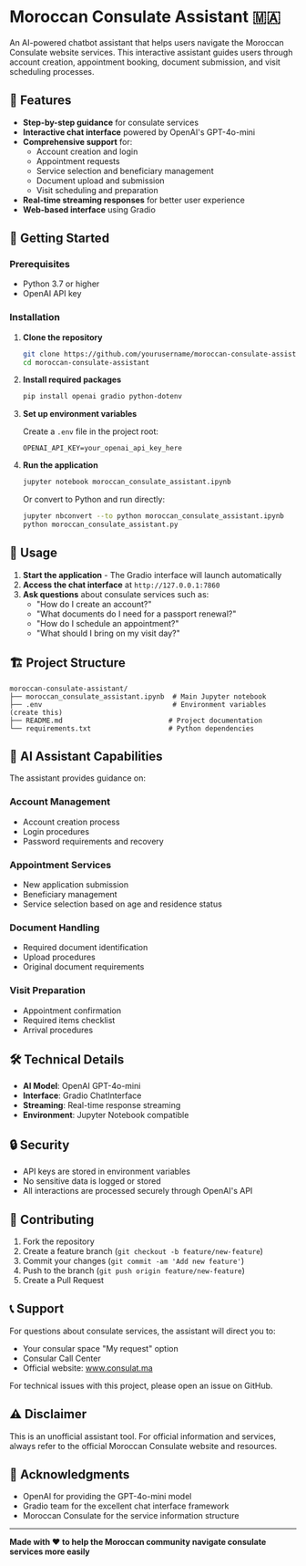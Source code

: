 # Moroccan Consulate Assistant 🇲🇦

An AI-powered chatbot assistant that helps users navigate the Moroccan Consulate website services. This interactive assistant guides users through account creation, appointment booking, document submission, and visit scheduling processes.

## 🌟 Features

- **Step-by-step guidance** for consulate services
- **Interactive chat interface** powered by OpenAI's GPT-4o-mini
- **Comprehensive support** for:
  - Account creation and login
  - Appointment requests
  - Service selection and beneficiary management
  - Document upload and submission
  - Visit scheduling and preparation
- **Real-time streaming responses** for better user experience
- **Web-based interface** using Gradio

## 🚀 Getting Started

### Prerequisites

- Python 3.7 or higher
- OpenAI API key

### Installation

1. **Clone the repository**
   ```bash
   git clone https://github.com/yourusername/moroccan-consulate-assistant.git
   cd moroccan-consulate-assistant
   ```

2. **Install required packages**
   ```bash
   pip install openai gradio python-dotenv
   ```

3. **Set up environment variables**
   
   Create a `.env` file in the project root:
   ```
   OPENAI_API_KEY=your_openai_api_key_here
   ```

4. **Run the application**
   ```bash
   jupyter notebook moroccan_consulate_assistant.ipynb
   ```
   
   Or convert to Python and run directly:
   ```bash
   jupyter nbconvert --to python moroccan_consulate_assistant.ipynb
   python moroccan_consulate_assistant.py
   ```

## 📖 Usage

1. **Start the application** - The Gradio interface will launch automatically
2. **Access the chat interface** at `http://127.0.0.1:7860`
3. **Ask questions** about consulate services such as:
   - "How do I create an account?"
   - "What documents do I need for a passport renewal?"
   - "How do I schedule an appointment?"
   - "What should I bring on my visit day?"

## 🏗️ Project Structure

```
moroccan-consulate-assistant/
├── moroccan_consulate_assistant.ipynb  # Main Jupyter notebook
├── .env                                # Environment variables (create this)
├── README.md                          # Project documentation
└── requirements.txt                   # Python dependencies
```

## 🤖 AI Assistant Capabilities

The assistant provides guidance on:

### Account Management
- Account creation process
- Login procedures
- Password requirements and recovery

### Appointment Services
- New application submission
- Beneficiary management
- Service selection based on age and residence status

### Document Handling
- Required document identification
- Upload procedures
- Original document requirements

### Visit Preparation
- Appointment confirmation
- Required items checklist
- Arrival procedures

## 🛠️ Technical Details

- **AI Model**: OpenAI GPT-4o-mini
- **Interface**: Gradio ChatInterface
- **Streaming**: Real-time response streaming
- **Environment**: Jupyter Notebook compatible

## 🔒 Security

- API keys are stored in environment variables
- No sensitive data is logged or stored
- All interactions are processed securely through OpenAI's API

## 🤝 Contributing

1. Fork the repository
2. Create a feature branch (`git checkout -b feature/new-feature`)
3. Commit your changes (`git commit -am 'Add new feature'`)
4. Push to the branch (`git push origin feature/new-feature`)
5. Create a Pull Request

## 📞 Support

For questions about consulate services, the assistant will direct you to:
- Your consular space "My request" option
- Consular Call Center
- Official website: www.consulat.ma

For technical issues with this project, please open an issue on GitHub.

## ⚠️ Disclaimer

This is an unofficial assistant tool. For official information and services, always refer to the official Moroccan Consulate website and resources.

## 🙏 Acknowledgments

- OpenAI for providing the GPT-4o-mini model
- Gradio team for the excellent chat interface framework
- Moroccan Consulate for the service information structure

---

**Made with ❤️ to help the Moroccan community navigate consulate services more easily**
